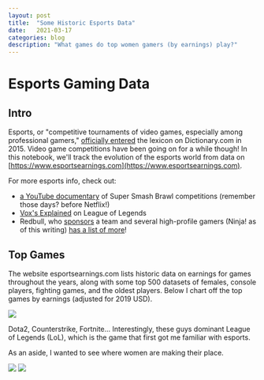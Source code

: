 ```yaml
---
layout: post
title:  "Some Historic Esports Data"
date:   2021-03-17
categories: blog
description: "What games do top women gamers (by earnings) play?"
---
```


<script src="https://cdnjs.cloudflare.com/ajax/libs/mathjax/2.7.0/MathJax.js?config=TeX-AMS-MML_HTMLorMML" type="text/javascript"></script>

# Esports Gaming Data

## Intro
Esports, or "competitive tournaments of video games, especially among professional gamers," [officially entered](https://www.pcgamer.com/esports-is-now-officially-in-the-dictionary/) the lexicon on Dictionary.com in 2015. Video game competitions have been going on for a while though! In this notebook, we'll track the evolution of the esports world from data on [https://www.esportsearnings.com](https://www.esportsearnings.com). 

For more esports info, check out:
* [a YouTube documentary](https://www.youtube.com/watch?v=6tgWH-qXpv8) of Super Smash Brawl competitions (remember those days? before Netflix!)
* [Vox's Explained](https://www.vox.com/2018/6/27/17505604/esports-netflix-explained-video-gaming-league-of-legends) on League of Legends
* Redbull, who [sponsors](https://www.redbull.com/us-en/athletes?filter.countryCode=US&filter.disciplineId=rrn:content:collections:91ecb926-8d6c-4aa6-8206-aa0a24ef7301,rrn:content:collections:12ae9f7e-9b8e-4439-aa8f-725db346dbfb) a team and several high-profile gamers (Ninja! as of this writing) [has a list of more](https://www.redbull.com/gb-en/best-esports-documentaries)!


## Top Games
The website esportsearnings.com lists historic data on earnings for games throughout the years, along with some top 500 datasets of females, console players, fighting games, and the oldest players. Below I chart off the top games by earnings (adjusted for 2019 USD). 

<img src="{{site.baseurl}}/assets/img/historic_esports.png">

Dota2, Counterstrike, Fortnite... Interestingly, these guys dominant League of Legends (LoL), which is the game that first got me familiar with esports. 


As an aside, I wanted to see where women are making their place. 



<img src="{{site.baseurl}}/assets/img/earnings_pie_female500.png">

<img src="{{site.baseurl}}/assets/img/games_pie_female500.png">
